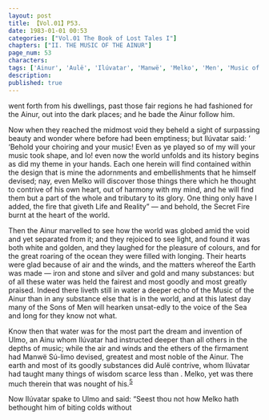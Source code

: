 ```yaml
---
layout: post
title: 【Vol.01】P53.
date: 1983-01-01 00:53
categories: ["Vol.01 The Book of Lost Tales I"]
chapters: ["II. THE MUSIC OF THE AINUR"]
page_num: 53
characters: 
tags: ['Ainur', 'Aulë', 'Ilúvatar', 'Manwë', 'Melko', 'Men', 'Music of the Ainur', 'Secret Fire', 'Súlimo', 'Ulmo']
description: 
published: true
---
```


<p style="text-indent: 0;">
went forth from his dwellings, past those fair regions he had fashioned for the Ainur, out into the dark places; and he bade the Ainur follow him.
</p>

Now when they reached the midmost void they beheld a sight of surpassing beauty and wonder where before had been emptiness; but Ilúvatar said: ’ ‘Behold your choiring and your music! Even as ye played so of my will your music took shape, and lo! even now the world unfolds and its history begins as did my theme in your hands. Each one herein will find contained within the design that is mine the adornments and embellishments that he himself devised; nay, even Melko will discover those things there which he thought to contrive of his own heart, out of harmony with my mind, and he will find them but a part of the whole and tributary to its glory. One thing only have I added, the fire that giveth Life and Reality” — and behold, the Secret Fire burnt at the heart of the world.

Then the Ainur marvelled to see how the world was globed amid the void and yet separated from it; and they rejoiced to see light, and found it was both white and golden, and they laughed for the pleasure of colours, and for the great roaring of the ocean they were filled with longing. Their hearts were glad because of air and the winds, and the matters whereof the Earth was made — iron and stone and silver and gold and many substances: but of all these water was held the fairest and most goodly and most greatly praised. Indeed there liveth still in water a deeper echo of the Music of the Ainur than in any substance else that is in the world, and at this latest day many of the Sons of Men will hearken unsat-edly to the voice of the Sea and long for they know not what.

Know then that water was for the most part the dream and invention of Ulmo, an Ainu whom Ilúvatar had instructed deeper than all others in the depths of music; while the air and winds and the ethers of the firmament had Manwë Sú-limo devised, greatest and most noble of the Ainur. The earth and most of its goodly substances did Aulë contrive, whom Ilúvatar had taught many things of wisdom scarce less than . Melko, yet was there much therein that was nought of his.<SUP>[5]({{site.baseurl}}/vol01-p58)</SUP>

Now Ilúvatar spake to Ulmo and said: “Seest thou not how Melko hath bethought him of biting colds without 

